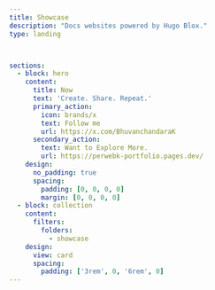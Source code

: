 ```yaml
---
title: Showcase
description: "Docs websites powered by Hugo Blox."
type: landing



sections:
  - block: hero
    content:
      title: Now
      text: 'Create. Share. Repeat.'
      primary_action:
        icon: brands/x
        text: Follow me
        url: https://x.com/BhuvanchandaraK
      secondary_action:
        text: Want to Explore More.
        url: https://perwebk-portfolio.pages.dev/
    design:
      no_padding: true
      spacing:
        padding: [0, 0, 0, 0]
        margin: [0, 0, 0, 0]
  - block: collection
    content:
      filters:
        folders:
          - showcase
    design:
      view: card
      spacing:
        padding: ['3rem', 0, '6rem', 0]
---
```

